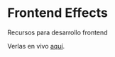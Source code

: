 # Frontend Effects

Recursos para desarrollo frontend

Verlas en vivo [aquí](https://joeldasc.github.io/FrontendEffects/).